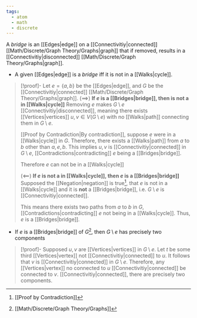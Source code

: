 ```yaml
---
tags:
  - atom
  - math
  - discrete
---
```

A *bridge* is an [[Edges|edge]] on a [[Connectivitiy|connected]] [[Math/Discrete/Graph Theory/Graphs|graph]] that if removed, results in a [[Connectivitiy|disconnected]] [[Math/Discrete/Graph Theory/Graphs|graph]].
- A given [[Edges|edge]] is a *bridge* iff it is not in a [[Walks|cycle]].
> [!proof]-
> Let $e = \{ a,b \}$ be the [[Edges|edge]], and $G$ be the [[Connectivitiy|connected]] [[Math/Discrete/Graph Theory/Graphs|graph]].
> $\left( \implies \right)$ **If $e$ is a [[Bridges|bridge]], then is not a in [[Walks|cycle]]**
> Removing $e$ makes $G\setminus e$ [[Connectivitiy|disconnected]], meaning there exists [[Vertices|vertices]] $u,v \in V(G\setminus e)$ with no [[Walks|path]] connecting them in $G\setminus e$.
> 
> [[Proof by Contradiction|By contradiction]], suppose $e$ were in a [[Walks|cycle]] in $G$. Therefore, there exists a [[Walks|path]] from $a$ to $b$ other than $a,e,b$. This implies $u,v$ is [[Connectivitiy|connected]] in $G\setminus e$, [[Contradictions|contradicting]] $e$ being a [[Bridges|bridge]].
> 
> Therefore $e$ can not be in a [[Walks|cycle]]
> 
> $\left( \impliedby \right)$ **If $e$ is not a in [[Walks|cycle]], then $e$ is a [[Bridges|bridge]]**
> Supposed the [[Negation|negation]] is true[^1], that $e$ is not in a [[Walks|cycle]] and it is **not** a [[Bridges|bridge]], i.e. $G\setminus e$ is [[Connectivitiy|connected]].
> 
> This means there exists two paths from $a$ to $b$ in $G$, [[Contradictions|contradicting]] $e$ not being in a [[Walks|cycle]]. Thus, $e$ is a [[Bridges|bridge]].
- If $e$ is a [[Bridges|bridge]] of $G$[^2], then $G\setminus e$ has precisely two components
> [!proof]-
> Supposed $u,v$ are [[Vertices|vertices]] in $G\setminus e$. Let $t$ be some third [[Vertices|vertex]] not [[Connectivitiy|connected]] to $u$. It follows that $v$ is [[Connectivitiy|connected]] in $G\setminus e$. Therefore, any [[Vertices|vertex]] no connected to $u$ [[Connectivitiy|connected]] be connected to $v$. [[Connectivitiy|connected]], there are precisely two components.

[^1]: [[Proof by Contradiction]]
[^2]: [[Math/Discrete/Graph Theory/Graphs]]